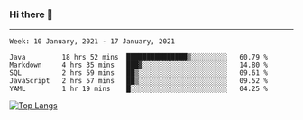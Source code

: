 ### Hi there 👋
---
<!--START_SECTION:waka-->
```text
Week: 10 January, 2021 - 17 January, 2021

Java         18 hrs 52 mins  ███████████████▒░░░░░░░░░   60.79 % 
Markdown     4 hrs 35 mins   ███▓░░░░░░░░░░░░░░░░░░░░░   14.80 % 
SQL          2 hrs 59 mins   ██▒░░░░░░░░░░░░░░░░░░░░░░   09.61 % 
JavaScript   2 hrs 57 mins   ██▒░░░░░░░░░░░░░░░░░░░░░░   09.52 % 
YAML         1 hr 19 mins    █░░░░░░░░░░░░░░░░░░░░░░░░   04.25 % 
```
<!--END_SECTION:waka-->

[![Top Langs](https://github-readme-stats.vercel.app/api/top-langs/?username=HyunAh-iia&layout=compact)](https://github.com/anuraghazra/github-readme-stats)
<!--
**HyunAh-iia/HyunAh-iia** is a ✨ _special_ ✨ repository because its `README.md` (this file) appears on your GitHub profile.

Here are some ideas to get you started:

- 🔭 I’m currently working on ...
- 🌱 I’m currently learning ...
- 👯 I’m looking to collaborate on ...
- 🤔 I’m looking for help with ...
- 💬 Ask me about ...
- 📫 How to reach me: ...
- 😄 Pronouns: ...
- ⚡ Fun fact: ...
-->
